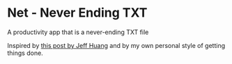 # Net - Never Ending TXT
A productivity app that is a never-ending TXT file

Inspired by [this post by Jeff Huang](https://jeffhuang.com/productivity_text_file/) and by my own personal style of getting things done.
